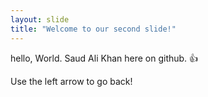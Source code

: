 ```yaml
---
layout: slide
title: "Welcome to our second slide!"
---
```

hello, World. Saud Ali Khan here on github. 👍

Use the left arrow to go back!
